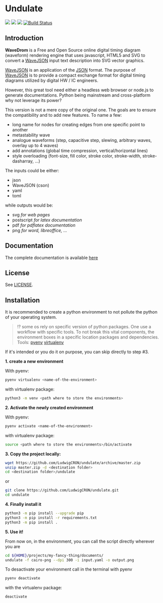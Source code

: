 
# Undulate
![](https://img.shields.io/badge/license-MIT-blue)
![](https://img.shields.io/badge/python-3.5+-blue)
![](https://img.shields.io/badge/coverage-93%25-yellow)
[![Build Status](https://travis-ci.com/LudwigCRON/undulate.svg?branch=master)](https://travis-ci.com/LudwigCRON/undulate)<br/>

## Introduction

**WaveDrom** is a Free and Open Source online digital timing diagram (waveform) rendering
engine that uses javascript, HTML5 and SVG to convert a [WaveJSON](https://github.com/drom/wavedrom/wiki/WaveJSON)
input text description into SVG vector graphics.

[WaveJSON](https://github.com/drom/wavedrom/wiki/WaveJSON) is an application of the 
[JSON](http://json.org/) format. The purpose of [WaveJSON](https://github.com/drom/wavedrom/wiki/WaveJSON) 
is to provide a compact exchange format for digital timing diagrams utilized by 
digital HW / IC engineers.

However, this great tool need either a headless web browser or node.js to generate
documentations. Python being mainstream and cross-platform why not leverage its power?

This version is not a mere copy of the original one. The goals are to ensure the
compatibility and to add new features. To name a few:
- long name for nodes for creating edges from one specific point to another
- metastability wave
- analogue waveforms (step, capacitive step, slewing, arbitrary waves, overlay up to 4 waves)
- add annotations (global time compression, vertical/horizontal lines)
- style overloading (font-size, fill color, stroke color, stroke-width, stroke-dasharray, ...)

The inputs could be either:
- json
- WaveJSON (cson)
- yaml
- toml 

while outputs would be:
- svg _for web pages_
- postscript _for latex documentation_
- pdf _for pdflatex documentation_
- png _for word, libreoffice, ..._

## Documentation
The complete documentation is available [here](https://ludwigcron.github.io/undulate/html/)

## License

See [LICENSE](https://github.com/drom/wavedrom/blob/master/LICENSE).

## Installation
It is recommended to create a python environment to not pollute the python of your operating
system.

> :interrobang: some os rely on specific version of python packages. One use a workflow
> with specific tools. To not break this vital components, the environment boxes in a
> specific location packages and dependencies.<br/>
> Tools: [pyenv](https://github.com/pyenv/pyenv-virtualenv)
> [virtualenv](https://pypi.org/project/virtualenv/)

If it's intended or you do it on purpose, you can skip directly to step #3.

**1. create a new environment**

With pyenv:
``` bash
pyenv virtualenv <name-of-the-environment>
```

with virtualenv package:
```bash
python3 -m venv <path where to store the environments>
```

**2. Activate the newly created environment**

With pyenv:
```bash
pyenv activate <name-of-the-environment>
```

with virtualenv package:
```bash
source <path where to store the environments>/bin/activate
```

**3. Copy the project locally:**

```bash
wget https://github.com/LudwigCRON/undulate/archive/master.zip
unzip master.zip -d <destination folder>
cd <destination folder>/undulate
```
or
```bash
git clone https://github.com/LudwigCRON/undulate.git
cd undulate
```

**4. Finally install it**

```bash
python3 -m pip install --upgrade pip
python3 -m pip install -r requirements.txt
python3 -m pip install .
```

**5. Use it!**

From now on, in the environment, you can call the script directly wherever you are
```bash
cd ${HOME}/projects/my-fancy-thing/documents/
undulate -f cairo-png --dpi 300 -i input.yaml -o output.png
```

To desactivate your environment call in the terminal with pyenv
```bash
pyenv deactivate
```

with the virtualenv package:
```bash
deactivate
```